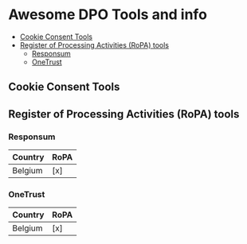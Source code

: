 # Awesome DPO Tools and info

<!-- toc -->

- [Cookie Consent Tools](#cookie-consent-tools)
- [Register of Processing Activities (RoPA) tools](#register-of-processing-activities-ropa-tools)
  * [Responsum](#responsum)
  * [OneTrust](#onetrust)

<!-- tocstop -->

## Cookie Consent Tools

## Register of Processing Activities (RoPA) tools

### Responsum

| Country | RoPA | 
| ------- | ---- |
| Belgium | [x]  |


### OneTrust

| Country | RoPA | 
| ------- | ---- |
| Belgium | [x]  |
